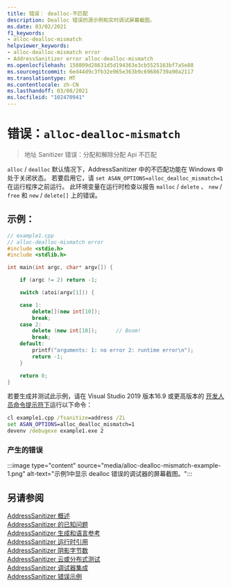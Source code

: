 ```yaml
---
title: 错误： dealloc-不匹配
description: Dealloc 错误的源示例和实时调试屏幕截图。
ms.date: 03/02/2021
f1_keywords:
- alloc-dealloc-mismatch
helpviewer_keywords:
- alloc-dealloc-mismatch error
- AddressSanitizer error alloc-dealloc-mismatch
ms.openlocfilehash: 150809d28631d5d194363e3cb5525163bf7a5e88
ms.sourcegitcommit: 6ed44d9c3fb32e965e363b9c69686739a90a2117
ms.translationtype: MT
ms.contentlocale: zh-CN
ms.lasthandoff: 03/08/2021
ms.locfileid: "102470941"
---
```

# <a name="error-alloc-dealloc-mismatch"></a>错误：`alloc-dealloc-mismatch`

> 地址 Sanitizer 错误：分配和解除分配 Api 不匹配

`alloc` / `dealloc` 默认情况下，AddressSanitizer 中的不匹配功能在 Windows 中处于关闭状态。 若要启用它，请 `set ASAN_OPTIONS=alloc_dealloc_mismatch=1` 在运行程序之前运行。 此环境变量在运行时检查以报告 `malloc` / `delete` 、 `new` / `free` 和 `new` / `delete[]` 上的错误。

## <a name="example"></a>示例：

```cpp
// example1.cpp
// alloc-dealloc-mismatch error
#include <stdio.h>
#include <stdlib.h>

int main(int argc, char* argv[]) {

    if (argc != 2) return -1;

    switch (atoi(argv[1])) {

    case 1:
        delete[](new int[10]);
        break;
    case 2:
        delete (new int[10]);      // Boom!
        break;
    default:
        printf("arguments: 1: no error 2: runtime error\n");
        return -1;
    }

    return 0;
}
```

若要生成并测试此示例，请在 Visual Studio 2019 版本16.9 或更高版本的 [开发人员命令提示符下](../build/building-on-the-command-line.md#developer_command_prompt_shortcuts)运行以下命令：

```cmd
cl example1.cpp /fsanitize=address /Zi
set ASAN_OPTIONS=alloc_dealloc_mismatch=1
devenv /debugexe example1.exe 2
```

### <a name="resulting-error"></a>产生的错误

:::image type="content" source="media/alloc-dealloc-mismatch-example-1.png" alt-text="示例1中显示 dealloc 错误的调试器的屏幕截图。":::

## <a name="see-also"></a>另请参阅

[AddressSanitizer 概述](./asan.md)\
[AddressSanitizer 的已知问题](./asan-known-issues.md)\
[AddressSanitizer 生成和语言参考](./asan-building.md)\
[AddressSanitizer 运行时引用](./asan-runtime.md)\
[AddressSanitizer 阴影字节数](./asan-shadow-bytes.md)\
[AddressSanitizer 云或分布式测试](./asan-offline-crash-dumps.md)\
[AddressSanitizer 调试器集成](./asan-debugger-integration.md)\
[AddressSanitizer 错误示例](./asan-error-examples.md)
